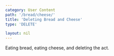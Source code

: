 ```yaml
---
category: User Content
path: '/bread/cheese/'
title: 'Deleting Bread and Cheese'
type: 'DELETE'

layout: nil
---
```


Eating bread, eating cheese, and deleting the act.
